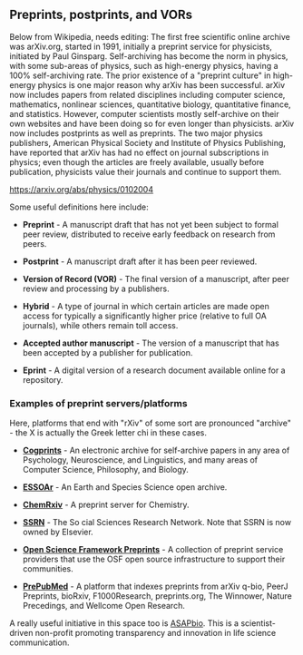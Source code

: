 ## Preprints, postprints, and VORs <a name="preprints"></a>

Below from Wikipedia, needs editing:
The first free scientific online archive was arXiv.org, started in 1991, initially a preprint service for physicists, initiated by Paul Ginsparg. Self-archiving has become the norm in physics, with some sub-areas of physics, such as high-energy physics, having a 100% self-archiving rate. The prior existence of a "preprint culture" in high-energy physics is one major reason why arXiv has been successful. arXiv now includes papers from related disciplines including computer science, mathematics, nonlinear sciences, quantitative biology, quantitative finance, and statistics. However, computer scientists mostly self-archive on their own websites and have been doing so for even longer than physicists. arXiv now includes postprints as well as preprints. The two major physics publishers, American Physical Society and Institute of Physics Publishing, have reported that arXiv has had no effect on journal subscriptions in physics; even though the articles are freely available, usually before publication, physicists value their journals and continue to support them.

https://arxiv.org/abs/physics/0102004

Some useful definitions here include:

* **Preprint** - A manuscript draft that has not yet been subject to formal peer review, distributed to receive early feedback on research from peers.

* **Postprint** - A manuscript draft after it has been peer reviewed.

* **Version of Record (VOR)** - The final version of a manuscript, after peer review and processing by a publishers.

* **Hybrid** - A type of journal in which certain articles are made open access for typically a significantly higher price (relative to full OA journals), while others remain toll access.

* **Accepted author manuscript** - The version of a manuscript that has been accepted by a publisher for publication.

* **Eprint** - A digital version of a research document available online for a repository.

### Examples of preprint servers/platforms

Here, platforms that end with "rXiv" of some sort are pronounced "archive" - the X is actually the Greek letter chi in these cases.

* [**Cogprints**](http://www.cogprints.org/) -  An electronic archive for self-archive papers in any area of Psychology, Neuroscience, and Linguistics, and many areas of Computer Science, Philosophy, and Biology.

* [**ESSOAr**](https://www.essoar.org/) - An Earth and Species Science open archive.

* [**ChemRxiv**](https://chemrxiv.org/) - A preprint server for Chemistry.

* [**SSRN**](https://www.ssrn.com/index.cfm/en/) - The So cial Sciences Research Network. Note that SSRN is now owned by Elsevier.

* [**Open Science Framework Preprints**](https://osf.io/preprints/) - A collection of preprint service providers that use the OSF open source infrastructure to support their communities.

* [**PrePubMed**](http://www.prepubmed.org/) - A platform that indexes preprints from arXiv q-bio, PeerJ Preprints, bioRxiv, F1000Research, preprints.org, The Winnower, Nature Precedings, and Wellcome Open Research.

A really useful initiative in this space too is [ASAPbio](https://asapbio.org/). This is a scientist-driven non-profit promoting transparency and innovation in life science communication.